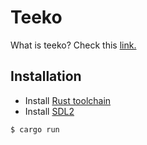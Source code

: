 # Teeko

What is teeko? Check this [link.](https://en.wikipedia.org/wiki/Teeko)

## Installation
* Install [Rust toolchain](https://www.rust-lang.org/tools/install)
* Install [SDL2](https://www.libsdl.org/)

```bash
$ cargo run
```

